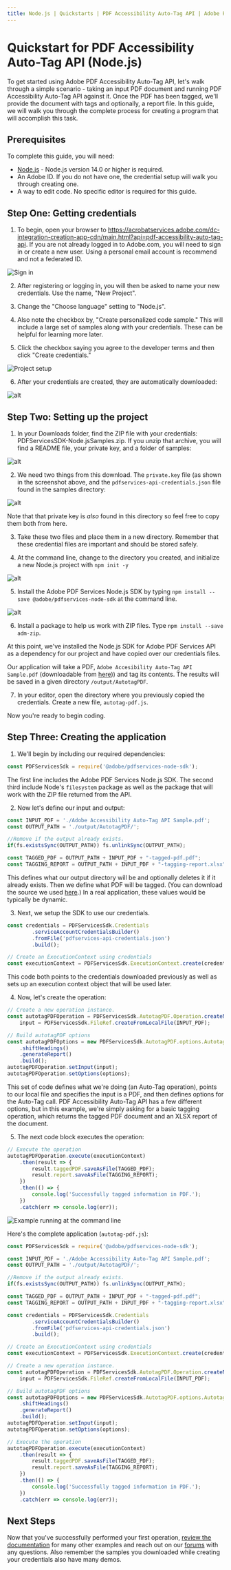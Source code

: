```yaml
---
title: Node.js | Quickstarts | PDF Accessibility Auto-Tag API | Adobe PDF Services
---
```


# Quickstart for PDF Accessibility Auto-Tag API (Node.js)

To get started using Adobe PDF Accessibility Auto-Tag API, let's walk through a simple scenario - taking an input PDF document and running PDF Accessibility Auto-Tag API against it. Once the PDF has been tagged, we'll provide the document with tags and optionally, a report file. In this guide, we will walk you through the complete process for creating a program that will accomplish this task.

## Prerequisites

To complete this guide, you will need:

* [Node.js](https://nodejs.org) - Node.js version 14.0 or higher is required. 
* An Adobe ID. If you do not have one, the credential setup will walk you through creating one.
* A way to edit code. No specific editor is required for this guide.

## Step One: Getting credentials

1) To begin, open your browser to <https://acrobatservices.adobe.com/dc-integration-creation-app-cdn/main.html?api=pdf-accessibility-auto-tag-api>. If you are not already logged in to Adobe.com, you will need to sign in or create a new user. Using a personal email account is recommend and not a federated ID.

![Sign in](./shot1.png)

2) After registering or logging in, you will then be asked to name your new credentials. Use the name, "New Project". 

3) Change the "Choose language" setting to "Node.js". 

4) Also note the checkbox by, "Create personalized code sample." This will include a large set of samples along with your credentials. These can be helpful for learning more later. 

5) Click the checkbox saying you agree to the developer terms and then click "Create credentials."

![Project setup](./shot2_ga.png)

6) After your credentials are created, they are automatically downloaded:

![alt](./shot3_ga.png)

## Step Two: Setting up the project

1) In your Downloads folder, find the ZIP file with your credentials: PDFServicesSDK-Node.jsSamples.zip. If you unzip that archive, you will find a README file, your private key, and a folder of samples:

![alt](./shot5.png)

2) We need two things from this download. The `private.key` file (as shown in the screenshot above, and the `pdfservices-api-credentials.json` file found in the samples directory:

![alt](./shot6.png)

<InlineAlert slots="text" />

Note that that private key is *also* found in this directory so feel free to copy them both from here.

3) Take these two files and place them in a new directory. Remember that these credential files are important and should be stored safely.

4) At the command line, change to the directory you created, and initialize a new Node.js project with `npm init -y`

![alt](shot7.png)

5) Install the Adobe PDF Services Node.js SDK by typing `npm install --save @adobe/pdfservices-node-sdk` at the command line.

![alt](./shot8.png)

6) Install a package to help us work with ZIP files. Type `npm install --save adm-zip`.

At this point, we've installed the Node.js SDK for Adobe PDF Services API as a dependency for our project and have copied over our credentials files. 

Our application will take a PDF, `Adobe Accesibility Auto-Tag API Sample.pdf` (downloadable from <a href="../../../../overview/pdf/Adobe_Accessibility_Auto_Tag_API_Sample.pdf" target="_blank">here</a>)) and tag its contents. The results will be saved in a given directory `/output/AutotagPDF`.

7) In your editor, open the directory where you previously copied the credentials. Create a new file, `autotag-pdf.js`.

Now you're ready to begin coding.

## Step Three: Creating the application

1) We'll begin by including our required dependencies:

```js
const PDFServicesSdk = require('@adobe/pdfservices-node-sdk');
```

The first line includes the Adobe PDF Services Node.js SDK. The second third include Node's `filesystem` package as well as the package that will work with the ZIP file returned from the API. 

2) Now let's define our input and output:

```js
const INPUT_PDF = './Adobe Accessibility Auto-Tag API Sample.pdf';
const OUTPUT_PATH = './output/AutotagPDF/';

//Remove if the output already exists.
if(fs.existsSync(OUTPUT_PATH)) fs.unlinkSync(OUTPUT_PATH);

const TAGGED_PDF = OUTPUT_PATH + INPUT_PDF + "-tagged-pdf.pdf";
const TAGGING_REPORT = OUTPUT_PATH + INPUT_PDF + "-tagging-report.xlsx";
```

This defines what our output directory will be and optionally deletes it if it already exists. Then we define what PDF will be tagged. (You can download the source we used <a href="../../../../overview/pdf/Adobe_Accessibility_Auto_Tag_API_Sample.pdf" target="_blank">here</a>.) In a real application, these values would be typically be dynamic.

3) Next, we setup the SDK to use our credentials.

```js
const credentials = PDFServicesSdk.Credentials
		.serviceAccountCredentialsBuilder()
		.fromFile('pdfservices-api-credentials.json')
		.build();

// Create an ExecutionContext using credentials
const executionContext = PDFServicesSdk.ExecutionContext.create(credentials);
```

This code both points to the credentials downloaded previously as well as sets up an execution context object that will be used later.

4) Now, let's create the operation:

```js
// Create a new operation instance.
const autotagPDFOperation = PDFServicesSdk.AutotagPDF.Operation.createNew(),
	input = PDFServicesSdk.FileRef.createFromLocalFile(INPUT_PDF);

// Build autotagPDF options
const autotagPDFOptions = new PDFServicesSdk.AutotagPDF.options.AutotagPDFOptions.Builder()
    .shiftHeadings()
    .generateReport()
    .build();
autotagPDFOperation.setInput(input);
autotagPDFOperation.setOptions(options);
```

This set of code defines what we're doing (an Auto-Tag operation), points to our local file and specifies the input is a PDF, and then defines options for the Auto-Tag call. PDF Accessibility Auto-Tag API has a few different options, but in this example, we're simply asking for a basic tagging operation, which returns the tagged PDF document and an XLSX report of the document.

5) The next code block executes the operation:

```js
// Execute the operation
autotagPDFOperation.execute(executionContext)
	.then(result => {
        result.taggedPDF.saveAsFile(TAGGED_PDF);
        result.report.saveAsFile(TAGGING_REPORT);
    })
	.then(() => {
		console.log('Successfully tagged information in PDF.');
	})
	.catch(err => console.log(err));
```

![Example running at the command line](./shot9_ga.png)

Here's the complete application (`autotag-pdf.js`):

```js
const PDFServicesSdk = require('@adobe/pdfservices-node-sdk');

const INPUT_PDF = './Adobe Accessibility Auto-Tag API Sample.pdf';
const OUTPUT_PATH = './output/AutotagPDF/';

//Remove if the output already exists.
if(fs.existsSync(OUTPUT_PATH)) fs.unlinkSync(OUTPUT_PATH);

const TAGGED_PDF = OUTPUT_PATH + INPUT_PDF + "-tagged-pdf.pdf";
const TAGGING_REPORT = OUTPUT_PATH + INPUT_PDF + "-tagging-report.xlsx";

const credentials = PDFServicesSdk.Credentials
		.serviceAccountCredentialsBuilder()
		.fromFile('pdfservices-api-credentials.json')
		.build();

// Create an ExecutionContext using credentials
const executionContext = PDFServicesSdk.ExecutionContext.create(credentials);

// Create a new operation instance.
const autotagPDFOperation = PDFServicesSdk.AutotagPDF.Operation.createNew(),
    input = PDFServicesSdk.FileRef.createFromLocalFile(INPUT_PDF);

// Build autotagPDF options
const autotagPDFOptions = new PDFServicesSdk.AutotagPDF.options.AutotagPDFOptions.Builder()
    .shiftHeadings()
    .generateReport()
    .build();
autotagPDFOperation.setInput(input);
autotagPDFOperation.setOptions(options);

// Execute the operation
autotagPDFOperation.execute(executionContext)
    .then(result => {
        result.taggedPDF.saveAsFile(TAGGED_PDF);
        result.report.saveAsFile(TAGGING_REPORT);
    })
    .then(() => {
        console.log('Successfully tagged information in PDF.');
    })
    .catch(err => console.log(err));
```

## Next Steps

Now that you've successfully performed your first operation, [review the documentation](https://developer.adobe.com/document-services/docs/overview/pdf-services-api/) for many other examples and reach out on our [forums](https://community.adobe.com/t5/document-services-apis/ct-p/ct-Document-Cloud-SDK) with any questions. Also remember the samples you downloaded while creating your credentials also have many demos.
